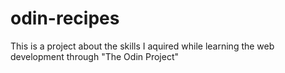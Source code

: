 # odin-recipes
This is a project about the skills I aquired while learning the web development through "The Odin Project"